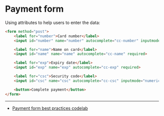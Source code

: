 # Payment form

Using attributes to help users to enter the data:

```html
<form method="post">
    <label for="number">Card number</label>
    <input id="number" name="number" autocomplete="cc-number" inputmode="numeric" required>

    <label for="name">Name on card</label>
    <input id="name" name="name" autocomplete="cc-name" required>

    <label for="exp">Expiry date</label>
    <input id="exp" name="exp" autocomplete="cc-exp" required>

    <label for="csc">Security code</label>
    <input id="csc" name="csc" autocomplete="cc-csc" inputmode="numeric" required>

    <button>Complete payment</button>
</form>
```

---

- [Payment form best practices codelab](https://web.dev/articles/codelab-payment-form-best-practices)
